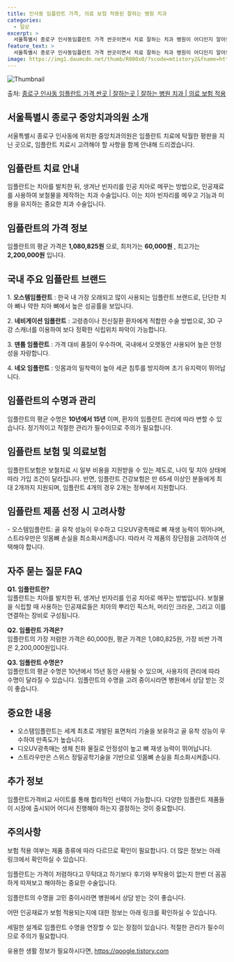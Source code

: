 ```yaml
---
title: 인사동 임플란트 가격, 의료 보험 적용된 잘하는 병원 치과
categories:
  - 일상
excerpt: >
  서울특별시 종로구 인사동임플란트 가격 싼곳이면서 치료 잘하는 치과 병원이 어디인지 알아보도록 하겠습니다. 서울특별시 종로구 인사동에 위치한 중앙치과의원 순서대로 안내 드리며, 임플란트 치료시 신경써야 할 부분 또한 같이 공유 드리겠습니다.2024년 임플란트 가격 살펴보기 👈 클릭임플란트 평균 가격중앙치과의원표 내에 있는 전화 번호를 클릭 하시면 중앙치과의원로 바로 전화 연결 됩니다.분류주소전화번호치과의원서울특별시 종로구 인사동길 23-1 (인사동)📞02-733-4648로 전화하기중앙치과의원 위치 확인하기 👈 클릭요일운영시간월요일10:00~18:00화요일10:00~18:00수요일10:00~18:00목요일10:00~18:00금요일10:00~18:00토요일10:00~14:..
feature_text: >
  서울특별시 종로구 인사동임플란트 가격 싼곳이면서 치료 잘하는 치과 병원이 어디인지 알아보도록 하겠습니다. 서울특별시 종로구 인사동에 위치한 중앙치과의원 순서대로 안내 드리며, 임플란트 치료시 신경써야 할 부분 또한 같이 공유 드리겠습니다.2024년 임플란트 가격 살펴보기 👈 클릭임플란트 평균 가격중앙치과의원표 내에 있는 전화 번호를 클릭 하시면 중앙치과의원로 바로 전화 연결 됩니다.분류주소전화번호치과의원서울특별시 종로구 인사동길 23-1 (인사동)📞02-733-4648로 전화하기중앙치과의원 위치 확인하기 👈 클릭요일운영시간월요일10:00~18:00화요일10:00~18:00수요일10:00~18:00목요일10:00~18:00금요일10:00~18:00토요일10:00~14:..
image: https://img1.daumcdn.net/thumb/R800x0/?scode=mtistory2&fname=https%3A%2F%2Fblog.kakaocdn.net%2Fdn%2FN2uDc%2FbtsGYlC6FBl%2F1TCYngy3sPDKGQoCXMy8y1%2Fimg.webp
---
```


![Thumbnail](https://img1.daumcdn.net/thumb/R800x0/?scode=mtistory2&fname=https%3A%2F%2Fblog.kakaocdn.net%2Fdn%2FN2uDc%2FbtsGYlC6FBl%2F1TCYngy3sPDKGQoCXMy8y1%2Fimg.webp)

<p>출처: <a href="https://qoogle.tistory.com/6829" rel="dofollow">종로구 인사동 임플란트 가격 싼곳 | 잘하는곳 | 잘하는 병원 치과 | 의료 보험 적용</a> </p>

## 서울특별시 종로구 중앙치과의원 소개

서울특별시 종로구 인사동에 위치한 중앙치과의원은 임플란트 치료에 탁월한 평판을 지닌 곳으로, 임플란트 치료시 고려해야 할 사항을 함께 안내해
드리겠습니다.

## 임플란트 치료 안내

임플란트는 치아를 발치한 뒤, 생겨난 빈자리를 인공 치아로 메꾸는 방법으로, 인공재료를 사용하여 보철물을 제작하는 치과 수술입니다. 이는
치아 빈자리를 메우고 기능과 미용을 유지하는 중요한 치과 수술입니다.

## 임플란트의 가격 정보

임플란트의 평균 가격은 **1,080,825원** 으로, 최저가는 **60,000원** , 최고가는 **2,200,000원** 입니다.

## 국내 주요 임플란트 브랜드

1\. **오스템임플란트** : 한국 내 가장 오래되고 많이 사용되는 임플란트 브랜드로, 단단한 치아 뼈나 약한 치아 뼈에서 높은 성공률을
보입니다.

2\. **네비게이션 임플란트** : 고령층이나 전신질환 환자에게 적합한 수술 방법으로, 3D 구강 스캐너를 이용하여 보다 정확한 식립위치
파악이 가능합니다.

3\. **덴튬 임플란트** : 가격 대비 품질이 우수하며, 국내에서 오랫동안 사용되어 높은 안정성을 자랑합니다.

4\. **네오 임플란트** : 잇몸과의 밀착력이 높아 세균 침투를 방지하며 초기 유지력이 뛰어납니다.

## 임플란트의 수명과 관리

임플란트의 평균 수명은 **10년에서 15년** 이며, 환자의 임플란트 관리에 따라 변할 수 있습니다. 정기적이고 적절한 관리가 필수이므로
주의가 필요합니다.

## 임플란트 보험 및 의료보험

임플란트보험은 보철치료 시 일부 비용을 지원받을 수 있는 제도로, 나이 및 치아 상태에 따라 가입 조건이 달라집니다. 반면, 임플란트
건강보험은 만 65세 이상인 분들에게 최대 2개까지 지원되며, 임플란트 4개의 경우 2개는 정부에서 지원합니다.

## 임플란트 제품 선정 시 고려사항

\- 오스템임플란트: 골 유착 성능이 우수하고 디오UV광촉매로 뼈 재생 능력이 뛰어나며, 스트라우만은 잇몸뼈 손실을 최소화시켜줍니다. 따라서
각 제품의 장단점을 고려하여 선택해야 합니다.

## 자주 묻는 질문 FAQ

**Q1. 임플란트란?**  
임플란트는 치아를 발치한 뒤, 생겨난 빈자리를 인공 치아로 메꾸는 방법입니다. 보철물을 식립할 때 사용하는 인공재료들은 치아의 뿌리인
픽스처, 머리인 크라운, 그리고 이를 연결하는 장비로 구성됩니다.

**Q2. 임플란트 가격은?**  
임플란트의 가장 저렴한 가격은 60,000원, 평균 가격은 1,080,825원, 가장 비싼 가격은 2,200,000원입니다.

**Q3. 임플란트 수명은?**  
임플란트의 평균 수명은 10년에서 15년 동안 사용될 수 있으며, 사용자의 관리에 따라 수명이 달라질 수 있습니다. 임플란트의 수명을 고려
중이시라면 병원에서 상담 받는 것이 좋습니다.



**중요한 내용**  
---  
  
  * 오스템임플란트는 세계 최초로 개발된 표면처리 기술을 보유하고 골 유착 성능이 우수하여 만족도가 높습니다.
  * 디오UV광촉매는 생체 친화 물질로 안정성이 높고 뼈 재생 능력이 뛰어납니다.
  * 스트라우만은 스위스 정밀공학기술을 기반으로 잇몸뼈 손실을 최소화시켜줍니다.



**추가 정보**  
---  
  
임플란트가격비교 사이트를 통해 합리적인 선택이 가능합니다. 다양한 임플란트 제품들이 시장에 출시되어 어디서 진행해야 하는지 결정하는 것이
중요합니다.



**주의사항**  
---  
  
보험 적용 여부는 제품 종류에 따라 다르므로 확인이 필요합니다. 더 많은 정보는 아래 링크에서 확인하실 수 있습니다.



임플란트는 가격이 저렴하다고 무턱대고 하기보다 후기와 부작용이 없는지 한번 더 꼼꼼하게 따져보고 해야하는 중요한 수술입니다.



임플란트의 수명을 고민 중이시라면 병원에서 상담 받는 것이 좋습니다.



어떤 인공재료가 보험 적용되는지에 대한 정보는 아래 링크를 확인하실 수 있습니다.



세밀한 설계로 임플란트 수명을 연장할 수 있는 장점이 있습니다. 적절한 관리가 필수이므로 주의가 필요합니다.



 

유용한 생활 정보가 필요하시다면, <a href="https://qoogle.tistory.com" rel="dofollow">https://qoogle.tistory.com</a>


